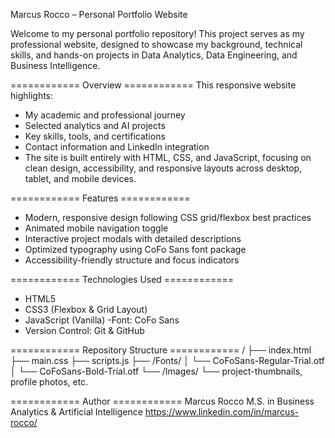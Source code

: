 Marcus Rocco – Personal Portfolio Website

Welcome to my personal portfolio repository!
This project serves as my professional website, designed to showcase my background, technical skills, and hands-on projects in Data Analytics, Data Engineering, and Business Intelligence.

============ Overview ============
This responsive website highlights:
- My academic and professional journey
- Selected analytics and AI projects
- Key skills, tools, and certifications
- Contact information and LinkedIn integration
- The site is built entirely with HTML, CSS, and JavaScript, focusing on clean design, accessibility, and responsive layouts across desktop, tablet, and mobile devices.

============ Features ============
- Modern, responsive design following CSS grid/flexbox best practices
- Animated mobile navigation toggle
- Interactive project modals with detailed descriptions
- Optimized typography using CoFo Sans font package
- Accessibility-friendly structure and focus indicators

============ Technologies Used ============
- HTML5
- CSS3 (Flexbox & Grid Layout)
- JavaScript (Vanilla)
-Font: CoFo Sans
- Version Control: Git & GitHub

============ Repository Structure ============
/
├── index.html
├── main.css
├── scripts.js
├── /Fonts/
│   └── CoFoSans-Regular-Trial.otf
│   └── CoFoSans-Bold-Trial.otf
└── /Images/
    └── project-thumbnails, profile photos, etc.

============ Author ============
Marcus Rocco
M.S. in Business Analytics & Artificial Intelligence
https://www.linkedin.com/in/marcus-rocco/
